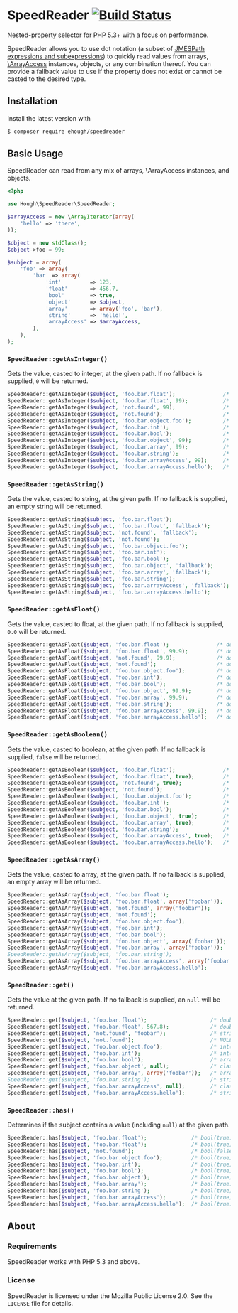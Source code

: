 # SpeedReader [![Build Status](https://secure.travis-ci.org/ehough/speedreader.png)](http://travis-ci.org/ehough/speedreader)

Nested-property selector for PHP 5.3+ with a focus on performance.

SpeedReader allows you to use dot notation (a subset of [JMESPath expressions and subexpressions](http://jmespath.org/tutorial.html#basic-expressions))
to quickly read values from arrays, [\ArrayAccess](https://secure.php.net/manual/class.arrayaccess.php) instances, objects, or any combination thereof. You can provide a
fallback value to use if the property does not exist or cannot be casted to the desired type.

## Installation

Install the latest version with

```bash
$ composer require ehough/speedreader
```

## Basic Usage

SpeedReader can read from any mix of arrays, \ArrayAccess instances, and objects.

```php
<?php

use Hough\SpeedReader\SpeedReader;

$arrayAccess = new \ArrayIterator(array(
    'hello' => 'there',
));

$object = new stdClass();
$object->foo = 99;

$subject = array(
    'foo' => array(
        'bar' => array(
            'int'         => 123,
            'float'       => 456.7,
            'bool'        => true,
            'object'      => $object,
            'array'       => array('foo', 'bar'),
            'string'      => 'hello!',
            'arrayAccess' => $arrayAccess,
        ),
    ),
);
```

### `SpeedReader::getAsInteger()`

Gets the value, casted to integer, at the given path. If no fallback is supplied, `0` will be returned.

```php
SpeedReader::getAsInteger($subject, 'foo.bar.float');               /* int(456)  */
SpeedReader::getAsInteger($subject, 'foo.bar.float', 99);           /* int(456)  */
SpeedReader::getAsInteger($subject, 'not.found', 99);               /* int(99)   */
SpeedReader::getAsInteger($subject, 'not.found');                   /* int(99)   */
SpeedReader::getAsInteger($subject, 'foo.bar.object.foo');          /* int(99)   */
SpeedReader::getAsInteger($subject, 'foo.bar.int');                 /* int(123)  */
SpeedReader::getAsInteger($subject, 'foo.bar.bool');                /* int(1)    */
SpeedReader::getAsInteger($subject, 'foo.bar.object', 99);          /* int(99)   */
SpeedReader::getAsInteger($subject, 'foo.bar.array', 99);           /* int(99)   */
SpeedReader::getAsInteger($subject, 'foo.bar.string');              /* int(0)    */
SpeedReader::getAsInteger($subject, 'foo.bar.arrayAccess', 99);     /* int(99)   */
SpeedReader::getAsInteger($subject, 'foo.bar.arrayAccess.hello');   /* int(0)    */
```

### `SpeedReader::getAsString()`

Gets the value, casted to string, at the given path. If no fallback is supplied, an empty string will be returned.

```php
SpeedReader::getAsString($subject, 'foo.bar.float');                   /* string(5) "456.7"     */
SpeedReader::getAsString($subject, 'foo.bar.float', 'fallback');       /* string(5) "456.7"     */
SpeedReader::getAsString($subject, 'not.found', 'fallback');           /* string(8) "fallback"  */
SpeedReader::getAsString($subject, 'not.found');                       /* string(0) ""          */
SpeedReader::getAsString($subject, 'foo.bar.object.foo');              /* string(2) "99"        */
SpeedReader::getAsString($subject, 'foo.bar.int');                     /* string(3) "123"       */
SpeedReader::getAsString($subject, 'foo.bar.bool');                    /* string(1) "1"         */
SpeedReader::getAsString($subject, 'foo.bar.object', 'fallback');      /* string(8) "fallback"  */
SpeedReader::getAsString($subject, 'foo.bar.array', 'fallback');       /* string(8) "fallback"  */
SpeedReader::getAsString($subject, 'foo.bar.string');                  /* string(6) "hello!"    */
SpeedReader::getAsString($subject, 'foo.bar.arrayAccess', 'fallback'); /* string(8) "fallback"  */
SpeedReader::getAsString($subject, 'foo.bar.arrayAccess.hello');       /* string(5) "there"     */
```

### `SpeedReader::getAsFloat()`

Gets the value, casted to float, at the given path. If no fallback is supplied, `0.0` will be returned.

```php
SpeedReader::getAsFloat($subject, 'foo.bar.float');               /* double(456.7)  */
SpeedReader::getAsFloat($subject, 'foo.bar.float', 99.9);         /* double(456.7)  */
SpeedReader::getAsFloat($subject, 'not.found', 99.9);             /* double(99.9)   */
SpeedReader::getAsFloat($subject, 'not.found');                   /* double(0)      */
SpeedReader::getAsFloat($subject, 'foo.bar.object.foo');          /* double(99)     */
SpeedReader::getAsFloat($subject, 'foo.bar.int');                 /* double(123)    */
SpeedReader::getAsFloat($subject, 'foo.bar.bool');                /* double(1)      */
SpeedReader::getAsFloat($subject, 'foo.bar.object', 99.9);        /* double(99.9)   */
SpeedReader::getAsFloat($subject, 'foo.bar.array', 99.9);         /* double(99.9)   */
SpeedReader::getAsFloat($subject, 'foo.bar.string');              /* double(0)      */
SpeedReader::getAsFloat($subject, 'foo.bar.arrayAccess', 99.9);   /* double(99.9)   */
SpeedReader::getAsFloat($subject, 'foo.bar.arrayAccess.hello');   /* double(0)      */
```

### `SpeedReader::getAsBoolean()`

Gets the value, casted to boolean, at the given path. If no fallback is supplied, `false` will be returned.

```php
SpeedReader::getAsBoolean($subject, 'foo.bar.float');               /* bool(true)  */
SpeedReader::getAsBoolean($subject, 'foo.bar.float', true);         /* bool(true)  */
SpeedReader::getAsBoolean($subject, 'not.found', true);             /* bool(true)  */
SpeedReader::getAsBoolean($subject, 'not.found');                   /* bool(false) */
SpeedReader::getAsBoolean($subject, 'foo.bar.object.foo');          /* bool(true)  */
SpeedReader::getAsBoolean($subject, 'foo.bar.int');                 /* bool(true)  */
SpeedReader::getAsBoolean($subject, 'foo.bar.bool');                /* bool(true)  */
SpeedReader::getAsBoolean($subject, 'foo.bar.object', true);        /* bool(true)  */
SpeedReader::getAsBoolean($subject, 'foo.bar.array', true);         /* bool(true)  */
SpeedReader::getAsBoolean($subject, 'foo.bar.string');              /* bool(true)  */
SpeedReader::getAsBoolean($subject, 'foo.bar.arrayAccess', true);   /* bool(true)  */
SpeedReader::getAsBoolean($subject, 'foo.bar.arrayAccess.hello');   /* bool(true)  */
```

### `SpeedReader::getAsArray()`

Gets the value, casted to array, at the given path. If no fallback is supplied, an empty array will be returned.

```php
SpeedReader::getAsArray($subject, 'foo.bar.float');                        /* array(0) {}  */
SpeedReader::getAsArray($subject, 'foo.bar.float', array('foobar'));       /* array(1) { [0] => string(6) "foobar" }  */
SpeedReader::getAsArray($subject, 'not.found', array('foobar'));           /* array(1) { [0] => string(6) "foobar" }  */
SpeedReader::getAsArray($subject, 'not.found');                            /* array(0) {}  */
SpeedReader::getAsArray($subject, 'foo.bar.object.foo');                   /* array(0) {}  */
SpeedReader::getAsArray($subject, 'foo.bar.int');                          /* array(0) {}  */
SpeedReader::getAsArray($subject, 'foo.bar.bool');                         /* array(0) {}  */
SpeedReader::getAsArray($subject, 'foo.bar.object', array('foobar'));      /* array(1) { [0] => string(6) "foobar" }  */
SpeedReader::getAsArray($subject, 'foo.bar.array', array('foobar'));       /* array(2) { [0] => string(3) "foo" [1] => string(3) "bar" }
SpeedReader::getAsArray($subject, 'foo.bar.string');                       /* array(0) {}  */
SpeedReader::getAsArray($subject, 'foo.bar.arrayAccess', array('foobar')); /* array(1) { [0] => string(6) "foobar" }  */
SpeedReader::getAsArray($subject, 'foo.bar.arrayAccess.hello');            /* array(0) {}  */
```

### `SpeedReader::get()`

Gets the value at the given path. If no fallback is supplied, an `null` will be returned.

```php
SpeedReader::get($subject, 'foo.bar.float');                    /* double(456.7)  */
SpeedReader::get($subject, 'foo.bar.float', 567.8);             /* double(456.7) */
SpeedReader::get($subject, 'not.found', 'foobar');              /* string(6) "foobar" */
SpeedReader::get($subject, 'not.found');                        /* NULL  */
SpeedReader::get($subject, 'foo.bar.object.foo');               /* int(99)  */
SpeedReader::get($subject, 'foo.bar.int');                      /* int(123)  */
SpeedReader::get($subject, 'foo.bar.bool');                     /* array(1) { [0] => string(6) "foobar" } */
SpeedReader::get($subject, 'foo.bar.object', null);             /* class stdClass#2 (1) { public $foo => int(99) }  */
SpeedReader::get($subject, 'foo.bar.array', array('foobar'));   /* array(2) { [0] => string(3) "foo" [1] => string(3) "bar" }
SpeedReader::get($subject, 'foo.bar.string');                   /* string(6) "hello!"  */
SpeedReader::get($subject, 'foo.bar.arrayAccess', null);        /* class ArrayIterator#3 (1) { ...   */
SpeedReader::get($subject, 'foo.bar.arrayAccess.hello');        /* string(5) "there"  */
```

### `SpeedReader::has()`

Determines if the subject contains a value (including `null`) at the given path.

```php
SpeedReader::has($subject, 'foo.bar.float');              /* bool(true)  */
SpeedReader::has($subject, 'foo.bar.float');              /* bool(true)  */
SpeedReader::has($subject, 'not.found');                  /* bool(false) */
SpeedReader::has($subject, 'foo.bar.object.foo');         /* bool(true)  */
SpeedReader::has($subject, 'foo.bar.int');                /* bool(true)  */
SpeedReader::has($subject, 'foo.bar.bool');               /* bool(true)  */
SpeedReader::has($subject, 'foo.bar.object');             /* bool(true)  */
SpeedReader::has($subject, 'foo.bar.array');              /* bool(true)  */
SpeedReader::has($subject, 'foo.bar.string');             /* bool(true)  */
SpeedReader::has($subject, 'foo.bar.arrayAccess');        /* bool(true)  */
SpeedReader::has($subject, 'foo.bar.arrayAccess.hello');  /* bool(true)  */
```

## About

### Requirements

SpeedReader works with PHP 5.3 and above.

### License

SpeedReader is licensed under the Mozilla Public License 2.0. See the `LICENSE` file for details.